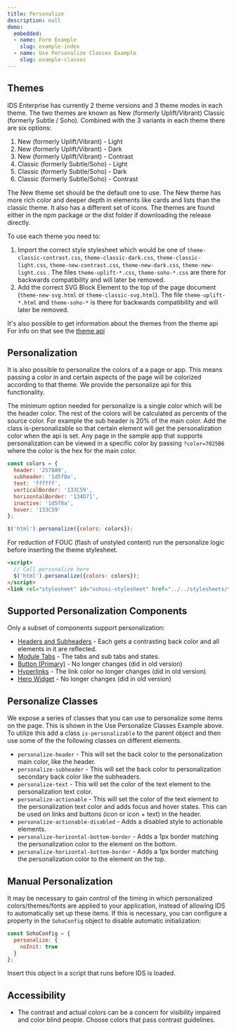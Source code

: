 ```yaml
---
title: Personalize
description: null
demo:
  embedded:
  - name: Form Example
    slug: example-index
  - name: Use Personalize Classes Example
    slug: example-classes
---
```


## Themes

IDS Enterprise has currently 2 theme versions and 3 theme modes in each theme. The two themes are known as New (formerly Uplift/Vibrant) Classic (formerly Subtle / Soho). Combined with the 3 variants in each theme there are six options:

1. New (formerly Uplift/Vibrant) - Light
1. New (formerly Uplift/Vibrant) - Dark
1. New (formerly Uplift/Vibrant) - Contrast
1. Classic (formerly Subtle/Soho) - Light
1. Classic (formerly Subtle/Soho) - Dark
1. Classic (formerly Subtle/Soho) - Contrast

The New theme set should be the default one to use. The New theme has more rich color and deeper depth in elements like cards and lists than the classic theme. It also has a different set of icons. The themes are found either in the npm package or the dist folder if downloading the release directly.

To use each theme you need to:

1. Import the correct style stylesheet which would be one of `theme-classic-contrast.css`, `theme-classic-dark.css`, `theme-classic-light.css`, `theme-new-contrast.css`, `theme-new-dark.css`, `theme-new-light.css` . The files `theme-uplift-*.css`, `theme-soho-*.css` are there for backwards compatibility and will later be removed.
2. Add the correct SVG Block Element to the top of the page document (`theme-new-svg.html` or `theme-classic-svg.html`). The file `theme-uplift-*.html` and `theme-soho-*`  is there for backwards compatibility and will later be removed.

It's also possible to get information about the themes from the theme api For info on that see the [theme api](../theme/readme.md)

## Personalization

It is also possible to personalize the colors of a a page or app. This means passing a color in and certain aspects of the page will be colorized according to that theme. We provide the personalize api for this functionality.

The minimum option needed for personalize is a single color which will be the header color. The rest of the colors will be calculated as percents of the source color. For example the sub header is 20% of the main color. Add the class is-personalizable so that certain element will get the personalization color when the api is set. Any page in the sample app that supports personalization can be viewed in a specific color by passing `?color=7025B6` where the color is the hex for the main color.

```javascript
const colors = {
  header: '2578A9',
  subheader: '1d5f8a',
  text: 'ffffff',
  verticalBorder: '133C59',
  horizontalBorder: '134D71',
  inactive: '1d5f8a',
  hover: '133C59'
};

$('html').personalize({colors: colors});
```

For reduction of FOUC (flash of unstyled content) run the personalize logic before inserting the theme stylesheet.

```html
<script>
  // Call personalize here
  $('html').personalize({colors: colors});
</script>
<link rel="stylesheet" id="sohoxi-stylesheet" href="../../stylesheets/theme-{{theme}}.css" type="text/css">
```

## Supported Personalization Components

Only a subset of components support personalization:

- [Headers and Subheaders](../header/readme.md) - Each gets a contrasting back color and all elements in it are reflected.
- [Module Tabs](../tabs-module/readme.md) - The tabs and sub tabs and states.
- [Button (Primary)](../button/readme.md) - No longer changes (did in old version)
- [Hyperlinks](../hyperlinks/readme.md) - The link color no longer changes  (did in old version)
- [Hero Widget](../homepage/readme.md) - No longer changes (did in old version)

## Personalize Classes

We expose a series of classes that you can use to personalize some items on the page. This is shown in the Use Personalize Classes Example above. To utilize this add a class `is-personalizable` to the parent object and then use some of the the following classes on different elements.

- `personalize-header` - This will set the back color to the personalization main color, like the header.
- `personalize-subheader` - This will set the back color to personalization secondary back color like the subheaders.
- `personalize-text` - This will set the color of the text element to the personalization text color.
- `personalize-actionable` - This will set the color of the text element to the personalization text color and adds focus and hover states. This can be used on links and buttons (icon or icon + text) in the header.
- `personalize-actionable-disabled` - Adds a disabled style to actionable elements.
- `personalize-horizontal-bottom-border` - Adds a 1px border matching the personalization color to the element on the bottom.
- `personalize-horizontal-bottom-border` - Adds a 1px border matching the personalization color to the element on the top.

## Manual Personalization

It may be necessary to gain control of the timing in which personalized colors/themes/fonts are applied to your application, instead of allowing IDS to automatically set up these items.  If this is necessary, you can configure a property in the `SohoConfig` object to disable automatic initialization:

```js
const SohoConfig = {
  personalize: {
    noInit: true
  }
};
```

Insert this object in a script that runs before IDS is loaded.

## Accessibility

- The contrast and actual colors can be a concern for visibility impaired and color blind people. Choose colors that pass contrast guidelines.
